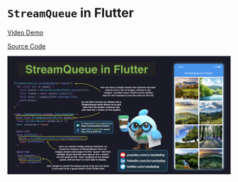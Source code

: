 # `StreamQueue` in Flutter

[Video Demo](https://youtu.be/aE9e3aTUf3k)

[Source Code](../source/streamqueue-in-flutter.dart)

![](../images/streamqueue-in-flutter.jpg)
